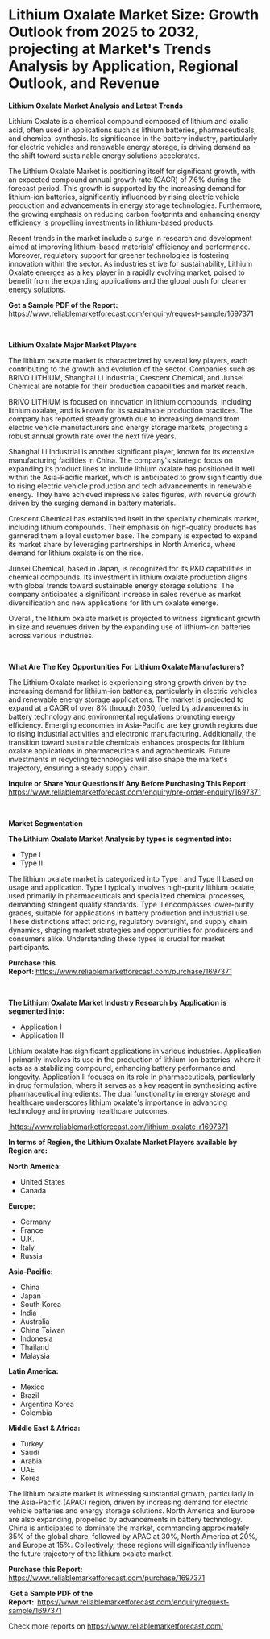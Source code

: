 <p><h1>Lithium Oxalate Market Size: Growth Outlook from 2025 to 2032, projecting at Market's Trends Analysis by Application, Regional Outlook, and Revenue</h1></p><p><strong>Lithium Oxalate Market Analysis and Latest Trends</strong></p>
<p><p>Lithium Oxalate is a chemical compound composed of lithium and oxalic acid, often used in applications such as lithium batteries, pharmaceuticals, and chemical synthesis. Its significance in the battery industry, particularly for electric vehicles and renewable energy storage, is driving demand as the shift toward sustainable energy solutions accelerates.</p><p>The Lithium Oxalate Market is positioning itself for significant growth, with an expected compound annual growth rate (CAGR) of 7.6% during the forecast period. This growth is supported by the increasing demand for lithium-ion batteries, significantly influenced by rising electric vehicle production and advancements in energy storage technologies. Furthermore, the growing emphasis on reducing carbon footprints and enhancing energy efficiency is propelling investments in lithium-based products.</p><p>Recent trends in the market include a surge in research and development aimed at improving lithium-based materials' efficiency and performance. Moreover, regulatory support for greener technologies is fostering innovation within the sector. As industries strive for sustainability, Lithium Oxalate emerges as a key player in a rapidly evolving market, poised to benefit from the expanding applications and the global push for cleaner energy solutions.</p></p>
<p><strong>Get a Sample PDF of the Report:&nbsp;</strong> <a href="https://www.reliablemarketforecast.com/enquiry/request-sample/1697371?utm_campaign=2753&utm_medium=2&utm_source=Github&utm_content=ia&utm_term=24032025&utm_id=lithium-oxalate">https://www.reliablemarketforecast.com/enquiry/request-sample/1697371</a></p>
<p>&nbsp;</p>
<p><strong>Lithium Oxalate Major Market Players</strong></p>
<p><p>The lithium oxalate market is characterized by several key players, each contributing to the growth and evolution of the sector. Companies such as BRIVO LITHIUM, Shanghai Li Industrial, Crescent Chemical, and Junsei Chemical are notable for their production capabilities and market reach.</p><p>BRIVO LITHIUM is focused on innovation in lithium compounds, including lithium oxalate, and is known for its sustainable production practices. The company has reported steady growth due to increasing demand from electric vehicle manufacturers and energy storage markets, projecting a robust annual growth rate over the next five years.</p><p>Shanghai Li Industrial is another significant player, known for its extensive manufacturing facilities in China. The company's strategic focus on expanding its product lines to include lithium oxalate has positioned it well within the Asia-Pacific market, which is anticipated to grow significantly due to rising electric vehicle production and tech advancements in renewable energy. They have achieved impressive sales figures, with revenue growth driven by the surging demand in battery materials.</p><p>Crescent Chemical has established itself in the specialty chemicals market, including lithium compounds. Their emphasis on high-quality products has garnered them a loyal customer base. The company is expected to expand its market share by leveraging partnerships in North America, where demand for lithium oxalate is on the rise.</p><p>Junsei Chemical, based in Japan, is recognized for its R&D capabilities in chemical compounds. Its investment in lithium oxalate production aligns with global trends toward sustainable energy storage solutions. The company anticipates a significant increase in sales revenue as market diversification and new applications for lithium oxalate emerge.</p><p>Overall, the lithium oxalate market is projected to witness significant growth in size and revenues driven by the expanding use of lithium-ion batteries across various industries.</p></p>
<p>&nbsp;</p>
<p><strong>What Are The Key Opportunities For Lithium Oxalate Manufacturers?</strong></p>
<p><p>The Lithium Oxalate market is experiencing strong growth driven by the increasing demand for lithium-ion batteries, particularly in electric vehicles and renewable energy storage applications. The market is projected to expand at a CAGR of over 8% through 2030, fueled by advancements in battery technology and environmental regulations promoting energy efficiency. Emerging economies in Asia-Pacific are key growth regions due to rising industrial activities and electronic manufacturing. Additionally, the transition toward sustainable chemicals enhances prospects for lithium oxalate applications in pharmaceuticals and agrochemicals. Future investments in recycling technologies will also shape the market's trajectory, ensuring a steady supply chain.</p></p>
<p><strong>Inquire or Share Your Questions If Any Before Purchasing This Report:</strong> <a href="https://www.reliablemarketforecast.com/enquiry/pre-order-enquiry/1697371?utm_campaign=2753&utm_medium=2&utm_source=Github&utm_content=ia&utm_term=24032025&utm_id=lithium-oxalate">https://www.reliablemarketforecast.com/enquiry/pre-order-enquiry/1697371</a></p>
<p>&nbsp;</p>
<p><strong>Market Segmentation</strong></p>
<p><strong>The Lithium Oxalate Market Analysis by types is segmented into:</strong></p>
<p><ul><li>Type I</li><li>Type II</li></ul></p>
<p><p>The lithium oxalate market is categorized into Type I and Type II based on usage and application. Type I typically involves high-purity lithium oxalate, used primarily in pharmaceuticals and specialized chemical processes, demanding stringent quality standards. Type II encompasses lower-purity grades, suitable for applications in battery production and industrial use. These distinctions affect pricing, regulatory oversight, and supply chain dynamics, shaping market strategies and opportunities for producers and consumers alike. Understanding these types is crucial for market participants.</p></p>
<p><strong>Purchase this Report:&nbsp;</strong><a href="https://www.reliablemarketforecast.com/purchase/1697371?utm_campaign=2753&utm_medium=2&utm_source=Github&utm_content=ia&utm_term=24032025&utm_id=lithium-oxalate">https://www.reliablemarketforecast.com/purchase/1697371</a></p>
<p>&nbsp;</p>
<p><strong>The Lithium Oxalate Market Industry Research by Application is segmented into:</strong></p>
<p><ul><li>Application I</li><li>Application II</li></ul></p>
<p><p>Lithium oxalate has significant applications in various industries. Application I primarily involves its use in the production of lithium-ion batteries, where it acts as a stabilizing compound, enhancing battery performance and longevity. Application II focuses on its role in pharmaceuticals, particularly in drug formulation, where it serves as a key reagent in synthesizing active pharmaceutical ingredients. The dual functionality in energy storage and healthcare underscores lithium oxalate's importance in advancing technology and improving healthcare outcomes.</p></p>
<p><a href="https://www.reliablemarketforecast.com/lithium-oxalate-r1697371?utm_campaign=2753&utm_medium=2&utm_source=Github&utm_content=ia&utm_term=24032025&utm_id=lithium-oxalate">&nbsp;https://www.reliablemarketforecast.com/lithium-oxalate-r1697371</a></p>
<p><strong>In terms of Region, the Lithium Oxalate Market Players available by Region are:</strong></p>
<p>
    <p> <strong> North America: </strong>
        <ul>
            <li>United States</li>
            <li>Canada</li>
        </ul>
        </p> 
    <p> <strong> Europe: </strong>
        <ul>
            <li>Germany</li>
            <li>France</li>
            <li>U.K.</li>
            <li>Italy</li>
            <li>Russia</li>
        </ul>
        </p> 
    <p> <strong> Asia-Pacific: </strong>
        <ul>
            <li>China</li>
            <li>Japan</li>
            <li>South Korea</li>
            <li>India</li>
            <li>Australia</li>
            <li>China Taiwan</li>
            <li>Indonesia</li>
            <li>Thailand</li>
            <li>Malaysia</li>
        </ul>
        </p> 
    <p> <strong> Latin America: </strong>
        <ul>
            <li>Mexico</li>
            <li>Brazil</li>
            <li>Argentina Korea</li>
            <li>Colombia</li>
        </ul>
        </p> 
    <p> <strong> Middle East & Africa: </strong>
        <ul>
            <li>Turkey</li>
            <li>Saudi</li>
            <li>Arabia</li>
            <li>UAE</li>
            <li>Korea</li>
        </ul>
    </p>
    </p>
<p><p>The lithium oxalate market is witnessing substantial growth, particularly in the Asia-Pacific (APAC) region, driven by increasing demand for electric vehicle batteries and energy storage solutions. North America and Europe are also expanding, propelled by advancements in battery technology. China is anticipated to dominate the market, commanding approximately 35% of the global share, followed by APAC at 30%, North America at 20%, and Europe at 15%. Collectively, these regions will significantly influence the future trajectory of the lithium oxalate market.</p></p>
<p><strong>Purchase this Report: </strong><a href="https://www.reliablemarketforecast.com/purchase/1697371?utm_campaign=2753&utm_medium=2&utm_source=Github&utm_content=ia&utm_term=24032025&utm_id=lithium-oxalate">https://www.reliablemarketforecast.com/purchase/1697371</a></p>
<p>&nbsp;<strong>Get a Sample PDF of the Report:&nbsp;&nbsp;</strong><a href="https://www.reliablemarketforecast.com/enquiry/request-sample/1697371?utm_campaign=2753&utm_medium=2&utm_source=Github&utm_content=ia&utm_term=24032025&utm_id=lithium-oxalate">https://www.reliablemarketforecast.com/enquiry/request-sample/1697371</a></p>
<p><strong></strong></p>
<p>Check more reports on <a href="https://www.reliablemarketforecast.com/?utm_campaign=2753&utm_medium=2&utm_source=Github&utm_content=ia&utm_term=24032025&utm_id=lithium-oxalate">https://www.reliablemarketforecast.com/</a></p>